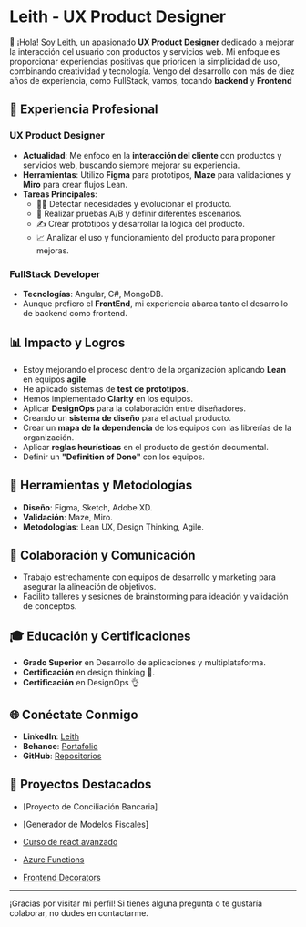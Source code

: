 # Leith - UX Product Designer

👋 ¡Hola! Soy Leith, un apasionado **UX Product Designer** dedicado a mejorar la interacción del usuario con productos y servicios web. Mi enfoque es proporcionar experiencias positivas que prioricen la simplicidad de uso, combinando creatividad y tecnología. Vengo del desarrollo con más de diez años de experiencia, como FullStack, vamos, tocando **backend** y **Frontend**

## 💼 Experiencia Profesional

### UX Product Designer
- **Actualidad**: Me enfoco en la **interacción del cliente** con productos y servicios web, buscando siempre mejorar su experiencia.
- **Herramientas**: Utilizo **Figma** para prototipos, **Maze** para validaciones y **Miro** para crear flujos Lean.
- **Tareas Principales**:
  - 🕵️‍♂️ Detectar necesidades y evolucionar el producto.
  - 📐 Realizar pruebas A/B y definir diferentes escenarios.
  - ✍️ Crear prototipos y desarrollar la lógica del producto.
  - 📈 Analizar el uso y funcionamiento del producto para proponer mejoras.

### FullStack Developer
- **Tecnologías**: Angular, C#, MongoDB.
- Aunque prefiero el **FrontEnd**, mi experiencia abarca tanto el desarrollo de backend como frontend.

## 📊 Impacto y Logros
- Estoy mejorando el proceso dentro de la organización aplicando **Lean** en equipos **agile**.
- He aplicado sistemas de **test de prototipos**.
- Hemos implementado **Clarity** en los equipos.
- Aplicar **DesignOps** para la colaboración entre diseñadores.
- Creando un **sistema de diseño** para el actual producto.
- Crear un **mapa de la dependencia** de los equipos con las librerías de la organización.
- Aplicar **reglas heurísticas** en el producto de gestión documental.
- Definir un **"Definition of Done"** con los equipos.

## 🔧 Herramientas y Metodologías
- **Diseño**: Figma, Sketch, Adobe XD.
- **Validación**: Maze, Miro.
- **Metodologías**: Lean UX, Design Thinking, Agile.

## 🤝 Colaboración y Comunicación
- Trabajo estrechamente con equipos de desarrollo y marketing para asegurar la alineación de objetivos.
- Facilito talleres y sesiones de brainstorming para ideación y validación de conceptos.

## 🎓 Educación y Certificaciones
- **Grado Superior** en Desarrollo de aplicaciones y multiplataforma.
- **Certificación** en design thinking 🤔.
- **Certificación** en DesignOps 👌

## 🌐 Conéctate Conmigo
- **LinkedIn**: [Leith](https://www.linkedin.com/in/leith-oscar)
- **Behance**: [Portafolio](https://www.behance.net/leithojarayse)
- **GitHub**: [Repositorios](https://github.com/leithojarayse)

## 🚀 Proyectos Destacados
- [Proyecto de Conciliación Bancaria]
- [Generador de Modelos Fiscales]
- [Curso de react avanzado](https://github.com/LeithOscar/React-cursoReactAvanzado)

- [Azure Functions](https://github.com/LeithOscar/Backend-AzureFunctionAppLab)

- [ Frontend Decorators]( https://github.com/LeithOscar/Frontend-typescript_decorator)

---

¡Gracias por visitar mi perfil! Si tienes alguna pregunta o te gustaría colaborar, no dudes en contactarme.
